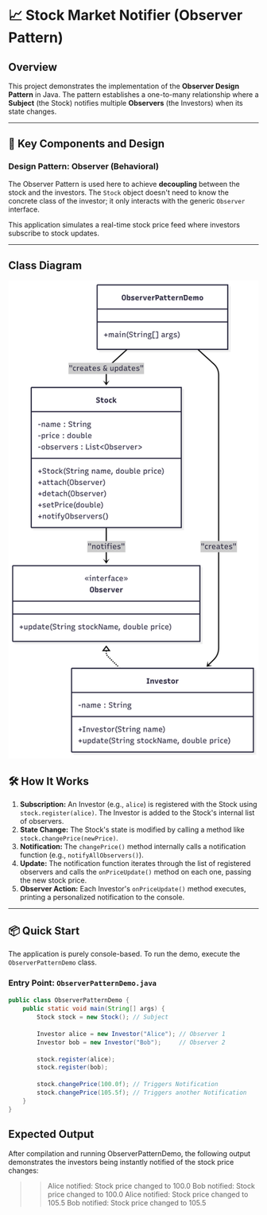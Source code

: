 # 📈 Stock Market Notifier (Observer Pattern)

## Overview

This project demonstrates the implementation of the **Observer Design Pattern** in Java. The pattern establishes a one-to-many relationship where a **Subject** (the Stock) notifies multiple **Observers** (the Investors) when its state changes.

---

## 🚀 Key Components and Design

### Design Pattern: Observer (Behavioral)

The Observer Pattern is used here to achieve **decoupling** between the stock and the investors. The `Stock` object doesn't need to know the concrete class of the investor; it only interacts with the generic `Observer` interface.

This application simulates a real-time stock price feed where investors subscribe to stock updates.

---

## Class Diagram

<img src="ClassDiagram.png">

## 🛠️ How It Works

1.  **Subscription:** An Investor (e.g., `alice`) is registered with the Stock using `stock.register(alice)`. The Investor is added to the Stock's internal list of observers.
2.  **State Change:** The Stock's state is modified by calling a method like `stock.changePrice(newPrice)`.
3.  **Notification:** The `changePrice()` method internally calls a notification function (e.g., `notifyAllObservers()`).
4.  **Update:** The notification function iterates through the list of registered observers and calls the `onPriceUpdate()` method on each one, passing the new stock price.
5.  **Observer Action:** Each Investor's `onPriceUpdate()` method executes, printing a personalized notification to the console.

---

## 📦 Quick Start

The application is purely console-based. To run the demo, execute the `ObserverPatternDemo` class.

### Entry Point: `ObserverPatternDemo.java`

```java
public class ObserverPatternDemo {
    public static void main(String[] args) {
        Stock stock = new Stock(); // Subject

        Investor alice = new Investor("Alice"); // Observer 1
        Investor bob = new Investor("Bob");     // Observer 2

        stock.register(alice);
        stock.register(bob);

        stock.changePrice(100.0f); // Triggers Notification
        stock.changePrice(105.5f); // Triggers another Notification
    }
}
```

## Expected Output

After compilation and running ObserverPatternDemo, the following output demonstrates the investors being instantly notified of the stock price changes:

> > Alice notified: Stock price changed to 100.0
> > Bob notified: Stock price changed to 100.0
> > Alice notified: Stock price changed to 105.5
> > Bob notified: Stock price changed to 105.5
